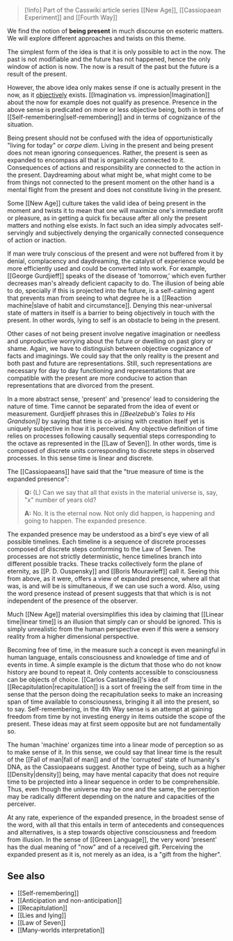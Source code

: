 
> [!info] Part of the Casswiki article series [[New Age]], [[Cassiopaean Experiment]] and [[Fourth Way]]

We find the notion of **being present** in much discourse on esoteric matters. We will explore different approaches and twists on this theme.

The simplest form of the idea is that it is only possible to act in the now. The past is not modifiable and the future has not happened, hence the only window of action is now. The now is a result of the past but the future is a result of the present.

However, the above idea only makes sense if one is actually present in the now, as it [objectively]([[Objectivity]]) exists. [[Imagination vs. impression|Imagination]] about the now for example does not qualify as presence. Presence in the above sense is predicated on more or less objective being, both in terms of [[Self-remembering|self-remembering]] and in terms of cognizance of the situation.

Being present should not be confused with the idea of opportunistically "living for today" or _carpe diem_. Living in the present and being present does not mean ignoring consequences. Rather, the present is seen as expanded to encompass all that is organically connected to it. Consequences of actions and responsibility are connected to the action in the present. Daydreaming about what might be, what might come to be from things not connected to the present moment on the other hand is a mental flight from the present and does not constitute living in the present.

Some [[New Age]] culture takes the valid idea of being present in the moment and twists it to mean that one will maximize one's immediate profit or pleasure, as in getting a quick fix because after all only the present matters and nothing else exists. In fact such an idea simply advocates self-servingly and subjectively denying the organically connected consequence of action or inaction.

If man were truly conscious of the present and were not buffered from it by denial, complacency and daydreaming, the catalyst of experience would be more efficiently used and could be converted into work. For example, [[George Gurdjieff]] speaks of the disease of 'tomorrow,' which even further decreases man's already deficient capacity to do. The illusion of being able to do, specially if this is projected into the future, is a self-calming agent that prevents man from seeing to what degree he is a [[Reaction machine|slave of habit and circumstance]]. Denying this near-universal state of matters in itself is a barrier to being objectively in touch with the present. In other words, lying to self is an obstacle to being in the present.

Other cases of not being present involve negative imagination or needless and unproductive worrying about the future or dwelling on past glory or shame. Again, we have to distinguish between objective cognizance of facts and imaginings. We could say that the only reality is the present and both past and future are representations. Still, such representations are necessary for day to day functioning and representations that are compatible with the present are more conducive to action than representations that are divorced from the present.

In a more abstract sense, 'present' and 'presence' lead to considering the nature of time. Time cannot be separated from the idea of event or measurement. Gurdjieff phrases this in _[[Beelzebub's Tales to His Grandson]]_ by saying that time is co-arising with creation itself yet is uniquely subjective in how it is perceived. Any objective definition of time relies on processes following causally sequential steps corresponding to the octave as represented in the [[Law of Seven]]. In other words, time is composed of discrete units corresponding to discrete steps in observed processes. In this sense time is linear and discrete.

The [[Cassiopaeans]] have said that the "true measure of time is the expanded presence":

> **Q:** (L) Can we say that all that exists in the material universe is, say, "x" number of years old?
> 
> **A:** No. It is the eternal now. Not only did happen, is happening and going to happen. The expanded presence.

The expanded presence may be understood as a bird's eye view of all possible timelines. Each timeline is a sequence of discrete processes composed of discrete steps conforming to the Law of Seven. The processes are not strictly deterministic, hence timelines branch into different possible tracks. These tracks collectively form the plane of eternity, as [[P. D. Ouspensky]] and [[Boris Mouravieff]] call it. Seeing this from above, as it were, offers a view of expanded presence, where all that was, is and will be is simultaneous, if we can use such a word. Also, using the word presence instead of present suggests that that which is is not independent of the presence of the observer.

Much [[New Age]] material oversimplifies this idea by claiming that [[Linear time|linear time]] is an illusion that simply can or should be ignored. This is simply unrealistic from the human perspective even if this were a sensory reality from a higher dimensional perspective.

Becoming free of time, in the measure such a concept is even meaningful in human language, entails consciousness and knowledge of time and of events in time. A simple example is the dictum that those who do not know history are bound to repeat it. Only contents accessible to consciousness can be objects of choice. [[Carlos Castaneda]]'s idea of [[Recapitulation|recapitulation]] is a sort of freeing the self from time in the sense that the person doing the recapitulation seeks to make an increasing span of time available to consciousness, bringing it all into the present, so to say. Self-remembering, in the 4th Way sense is an attempt at gaining freedom from time by not investing energy in items outside the scope of the present. These ideas may at first seem opposite but are not fundamentally so.

The human 'machine' organizes time into a linear mode of perception so as to make sense of it. In this sense, we could say that linear time is the result of the [[Fall of man|fall of man]] and of the 'corrupted' state of humanity's DNA, as the Cassiopaeans suggest. Another type of being, such as a higher [[Density|density]] being, may have mental capacity that does not require time to be projected into a linear sequence in order to be comprehensible. Thus, even though the universe may be one and the same, the perception may be radically different depending on the nature and capacities of the perceiver.

At any rate, experience of the expanded presence, in the broadest sense of the word, with all that this entails in term of antecedents and consequences and alternatives, is a step towards objective consciousness and freedom from illusion. In the sense of [[Green Language]], the very word 'present' has the dual meaning of "now" and of a received gift. Perceiving the expanded present as it is, not merely as an idea, is a "gift from the higher".

See also
--------

*   [[Self-remembering]]
*   [[Anticipation and non-anticipation]]
*   [[Recapitulation]]
*   [[Lies and lying]]
*   [[Law of Seven]]
*   [[Many-worlds interpretation]]